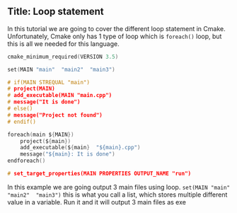 ﻿## Title: Loop statement
In this tutorial we are going to cover the different loop statement in Cmake. Unfortunately, Cmake only has 1 type of loop which is `foreach()` loop, but this is all we needed for this language.
```c
cmake_minimum_required(VERSION 3.5)

set(MAIN "main"  "main2"  "main3")

# if(MAIN STREQUAL "main")
# project(MAIN)
# add_executable(MAIN "main.cpp")
# message("It is done")
# else()
# message("Project not found")
# endif()

foreach(main ${MAIN})
	project(${main})
	add_executable(${main}  "${main}.cpp")
	message("${main}: It is done")
endforeach()

# set_target_properties(MAIN PROPERTIES OUTPUT_NAME "run")
```

In this example we are going output 3 main files using loop. `set(MAIN "main"  "main2"  "main3")` this is what you call a list, which stores multiple different value in a variable.
Run it and it will output 3 main files as exe
